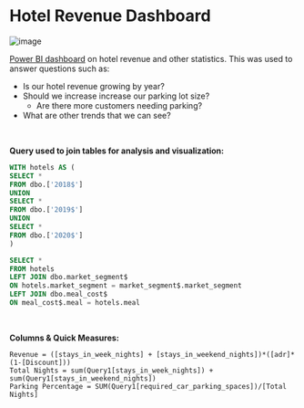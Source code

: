 # Hotel Revenue Dashboard 

![image](https://user-images.githubusercontent.com/50200083/221953465-e1b95f72-7c47-43f1-b6b1-36aa7455c0ac.png)


[Power BI dashboard](https://app.powerbi.com/view?r=eyJrIjoiOWM5MDQxNzItZDg3My00MTZkLTkzNTEtOWYwNjQ0NTY0Yzk3IiwidCI6IjhhMTk4ODczLTRmZWMtNGU3Ni04MTgyLWNhNDc5ZWRiYmQ2MCIsImMiOjZ9) on hotel revenue and other statistics.
This was used to answer questions such as:
- Is our hotel revenue growing by year?
- Should we increase increase our parking lot size?
  - Are there more customers needing parking?
- What are other trends that we can see?
<br>

**Query used to join tables for analysis and visualization:**
```sql
WITH hotels AS (
SELECT *
FROM dbo.['2018$']
UNION
SELECT *
FROM dbo.['2019$']
UNION
SELECT *
FROM dbo.['2020$']
)

SELECT *
FROM hotels
LEFT JOIN dbo.market_segment$
ON hotels.market_segment = market_segment$.market_segment
LEFT JOIN dbo.meal_cost$
ON meal_cost$.meal = hotels.meal
```

<br>

**Columns & Quick Measures:**
```
Revenue = ([stays_in_week_nights] + [stays_in_weekend_nights])*([adr]*(1-[Discount]))
Total Nights = sum(Query1[stays_in_week_nights]) + sum(Query1[stays_in_weekend_nights])
Parking Percentage = SUM(Query1[required_car_parking_spaces])/[Total Nights]
```
